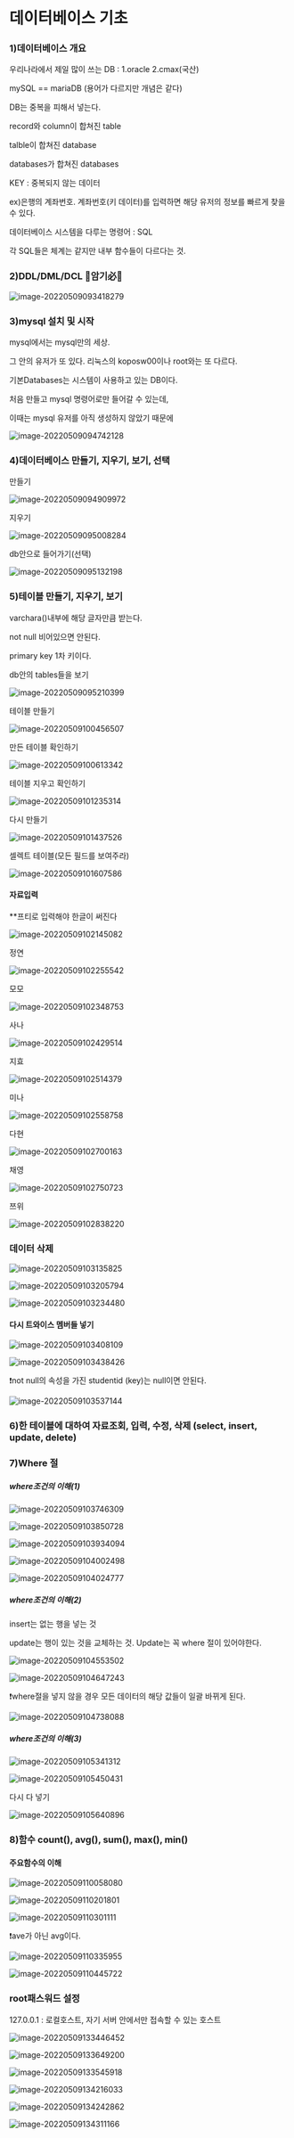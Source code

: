 # 데이터베이스 기초

### 1)데이터베이스 개요

우리나라에서 제일 많이 쓰는 DB : 1.oracle 2.cmax(국산)

mySQL == mariaDB (용어가 다르지만 개념은 같다)



DB는 중복을 피해서 넣는다.



record와 column이 합쳐진 table

talble이 합쳐진 database

databases가 합쳐진 databases



KEY : 중복되지 않는 데이터

ex)은행의 계좌번호. 계좌번호(키 데이터)를 입력하면 해당 유저의 정보를 빠르게 찾을 수 있다.



데이터베이스 시스템을 다루는 명령어 : SQL

각 SQL들은 체계는 같지만 내부 함수들이 다르다는 것.



### 2)DDL/DML/DCL 🔅암기必🔅

![image-20220509093418279](../images/2022-05-09-데이터베이스프로그래밍_1강/image-20220509093418279.png)





### 3)mysql 설치 및 시작

mysql에서는 mysql만의 세상.

그 안의 유저가 또 있다. 리눅스의 koposw00이나 root와는 또 다르다.



기본Databases는 시스템이 사용하고 있는 DB이다.

처음 만들고 mysql 명령어로만 들어갈 수 있는데,

이때는 mysql 유저를 아직 생성하지 않았기 때문에

![image-20220509094742128](../images/2022-05-09-데이터베이스프로그래밍_1강/image-20220509094742128.png)

### 4)데이터베이스 만들기, 지우기, 보기, 선택

만들기

![image-20220509094909972](../images/2022-05-09-데이터베이스프로그래밍_1강/image-20220509094909972.png)

지우기

![image-20220509095008284](../images/2022-05-09-데이터베이스프로그래밍_1강/image-20220509095008284.png)



db안으로 들어가기(선택)

![image-20220509095132198](../images/2022-05-09-데이터베이스프로그래밍_1강/image-20220509095132198.png)



### 5)테이블 만들기, 지우기, 보기

varchara()내부에 해당 글자만큼 받는다.

not null 비어있으면 안된다.

primary key 1차 키이다.



db안의 tables들을 보기

![image-20220509095210399](../images/2022-05-09-데이터베이스프로그래밍_1강/image-20220509095210399.png)



테이블 만들기

![image-20220509100456507](../images/2022-05-09-데이터베이스프로그래밍_1강/image-20220509100456507.png)



만든 테이블 확인하기

![image-20220509100613342](../images/2022-05-09-데이터베이스프로그래밍_1강/image-20220509100613342.png)



테이블 지우고 확인하기

![image-20220509101235314](../images/2022-05-09-데이터베이스프로그래밍_1강/image-20220509101235314.png)



다시 만들기

![image-20220509101437526](../images/2022-05-09-데이터베이스프로그래밍_1강/image-20220509101437526.png)

셀렉트 테이블(모든 필드를 보여주라)

![image-20220509101607586](../images/2022-05-09-데이터베이스프로그래밍_1강/image-20220509101607586.png)



#### 자료입력

**프티로 입력해야 한글이 써진다

![image-20220509102145082](../images/2022-05-09-데이터베이스프로그래밍_1강/image-20220509102145082.png)



정연

![image-20220509102255542](../images/2022-05-09-데이터베이스프로그래밍_1강/image-20220509102255542.png)

모모

![image-20220509102348753](../images/2022-05-09-데이터베이스프로그래밍_1강/image-20220509102348753.png)

사나

![image-20220509102429514](../images/2022-05-09-데이터베이스프로그래밍_1강/image-20220509102429514.png)



지효

![image-20220509102514379](../images/2022-05-09-데이터베이스프로그래밍_1강/image-20220509102514379.png)





미나

![image-20220509102558758](../images/2022-05-09-데이터베이스프로그래밍_1강/image-20220509102558758.png)



다현

![image-20220509102700163](../images/2022-05-09-데이터베이스프로그래밍_1강/image-20220509102700163.png)



채영

![image-20220509102750723](../images/2022-05-09-데이터베이스프로그래밍_1강/image-20220509102750723.png)



쯔위

![image-20220509102838220](../images/2022-05-09-데이터베이스프로그래밍_1강/image-20220509102838220.png)



### 데이터 삭제

![image-20220509103135825](../images/2022-05-09-데이터베이스프로그래밍_1강/image-20220509103135825.png)

![image-20220509103205794](../images/2022-05-09-데이터베이스프로그래밍_1강/image-20220509103205794.png)

![image-20220509103234480](../images/2022-05-09-데이터베이스프로그래밍_1강/image-20220509103234480.png)



#### 다시 트와이스 멤버들 넣기

![image-20220509103408109](../images/2022-05-09-데이터베이스프로그래밍_1강/image-20220509103408109.png)

![image-20220509103438426](../images/2022-05-09-데이터베이스프로그래밍_1강/image-20220509103438426.png)



❗not null의 속성을 가진 studentid (key)는 null이면 안된다.

![image-20220509103537144](../images/2022-05-09-데이터베이스프로그래밍_1강/image-20220509103537144.png)





### 6)한 테이블에 대하여 자료조회, 입력, 수정, 삭제 (select, insert, update, delete)



### 7)Where 절

##### where조건의 이해(1)

![image-20220509103746309](../images/2022-05-09-데이터베이스프로그래밍_1강/image-20220509103746309.png)



![image-20220509103850728](../images/2022-05-09-데이터베이스프로그래밍_1강/image-20220509103850728.png)



![image-20220509103934094](../images/2022-05-09-데이터베이스프로그래밍_1강/image-20220509103934094.png)



![image-20220509104002498](../images/2022-05-09-데이터베이스프로그래밍_1강/image-20220509104002498.png)



![image-20220509104024777](../images/2022-05-09-데이터베이스프로그래밍_1강/image-20220509104024777.png)



##### where조건의 이해(2)

insert는 없는 행을 넣는 것

update는 행이 있는 것을 교체하는 것. Update는 꼭 where 절이 있어야한다.

![image-20220509104553502](../images/2022-05-09-데이터베이스프로그래밍_1강/image-20220509104553502.png)

![image-20220509104647243](../images/2022-05-09-데이터베이스프로그래밍_1강/image-20220509104647243.png)



❗where절을 넣지 않을 경우 모든 데이터의 해당 값들이 일괄 바뀌게 된다.

![image-20220509104738088](../images/2022-05-09-데이터베이스프로그래밍_1강/image-20220509104738088.png)





##### where조건의 이해(3)

![image-20220509105341312](../images/2022-05-09-데이터베이스프로그래밍_1강/image-20220509105341312.png)



![image-20220509105450431](../images/2022-05-09-데이터베이스프로그래밍_1강/image-20220509105450431.png)

다시 다 넣기

![image-20220509105640896](../images/2022-05-09-데이터베이스프로그래밍_1강/image-20220509105640896.png)







### 8)함수 count(), avg(), sum(), max(), min()

#### 주요함수의 이해

![image-20220509110058080](../images/2022-05-09-데이터베이스프로그래밍_1강/image-20220509110058080.png)



![image-20220509110201801](../images/2022-05-09-데이터베이스프로그래밍_1강/image-20220509110201801.png)



![image-20220509110301111](../images/2022-05-09-데이터베이스프로그래밍_1강/image-20220509110301111.png)

❗ave가 아닌 avg이다.

![image-20220509110335955](../images/2022-05-09-데이터베이스프로그래밍_1강/image-20220509110335955.png)



![image-20220509110445722](../images/2022-05-09-데이터베이스프로그래밍_1강/image-20220509110445722.png)





### root패스워드 설정

127.0.0.1 : 로컬호스트, 자기 서버 안에서만 접속할 수 있는 호스트

![image-20220509133446452](../images/2022-05-09-데이터베이스프로그래밍_1강/image-20220509133446452.png)



![image-20220509133649200](../images/2022-05-09-데이터베이스프로그래밍_1강/image-20220509133649200.png)

![image-20220509133545918](../images/2022-05-09-데이터베이스프로그래밍_1강/image-20220509133545918.png)

![image-20220509134216033](../images/2022-05-09-데이터베이스프로그래밍_1강/image-20220509134216033.png)

![image-20220509134242862](../images/2022-05-09-데이터베이스프로그래밍_1강/image-20220509134242862.png)

![image-20220509134311166](../images/2022-05-09-데이터베이스프로그래밍_1강/image-20220509134311166.png)





### 